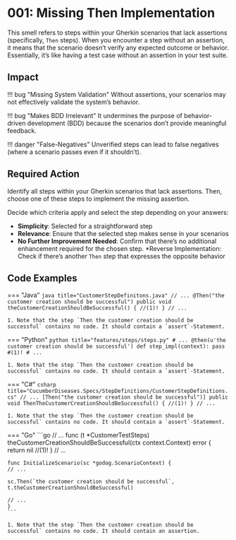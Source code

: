 # 001: Missing Then Implementation

This smell refers to steps within your Gherkin scenarios that lack assertions (specifically, `Then` steps).
When you encounter a step without an assertion, it means that the scenario doesn’t verify any expected outcome or behavior.
Essentially, it’s like having a test case without an assertion in your test suite.

## Impact
!!! bug "Missing System Validation"
    Without assertions, your scenarios may not effectively validate the system’s behavior.

!!! bug "Makes BDD Irrelevant"
    It undermines the purpose of behavior-driven development (BDD) because the scenarios don’t provide meaningful feedback.

!!! danger "False-Negatives"
    Unverified steps can lead to false negatives (where a scenario passes even if it shouldn’t).

## Required Action
Identify all steps within your Gherkin scenarios that lack assertions. Then, choose one of these steps to implement the missing assertion.

Decide which criteria apply and select the step depending on your answers:

* **Simplicity**: Selected for a straightforward  step
* **Relevance**: Ensure that the selected step makes sense in your scenarios
* **No Further Improvement Needed**: Confirm that there’s no additional enhancement required for the chosen step.
*Reverse Implementation: Check if there’s another `Then` step that expresses the opposite behavior

## Code Examples
=== "Java"
    ```java title="CustomerStepDefinitons.java"
    // ...
    @Then("the customer creation should be successful")
    public void theCustomerCreationShouldBeSuccessful() {
       //(1)!
    }
    // ...
    ```

    1. Note that the step `Then the customer creation should be successful` contains no code. It should contain a `assert`-Statement.

=== "Python"
    ```python title="features/steps/steps.py"
    # ...
    @then(u'the customer creation should be successful')
    def step_impl(context):
        pass #(1)!
    # ...
    ```

    1. Note that the step `Then the customer creation should be successful` contains no code. It should contain a `assert`-Statement.

=== "C#"
    ```csharp title="CucumberDiseases.Specs/StepDefinitions/CustomerStepDefinitions.cs"
    // ...
    [Then("the customer creation should be successful")]
    public void ThenTheCustomerCreationShouldBeSuccessful()
    {
        //(1)!
    }
    // ...
    ```

    1. Note that the step `Then the customer creation should be successful` contains no code. It should contain a `assert`-Statement.

=== "Go"
    ```go
    // ...
    func (t *CustomerTestSteps) theCustomerCreationShouldBeSuccessful(ctx context.Context) error {
        return nil //(1)!
    }
    // ...

    func InitializeScenario(sc *godog.ScenarioContext) {
    // ...

    sc.Then(`the customer creation should be successful`, t.theCustomerCreationShouldBeSuccessful)
    
    // ...
    }
    ```

    1. Note that the step `Then the customer creation should be successful` contains no code. It should contain an assertion.
